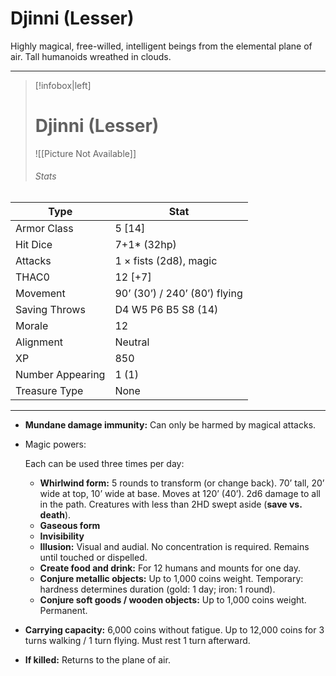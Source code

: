 # Djinni (Lesser)

Highly magical, free-willed, intelligent beings from the elemental plane of air. Tall humanoids wreathed in clouds.

------
> [!infobox|left] 
>  # Djinni (Lesser)
>  ![[Picture Not Available]] 
>  ###### Stats 
| Type                    | Stat        |
| ---------------- | ------------------------------ |
| Armor Class     | 5 [14]                        |
| Hit Dice         | 7+1* (32hp)                   |
| Attacks          | 1 × fists (2d8), magic        |
| THAC0            | 12 [+7]                       |
| Movement         | 90’ (30’) / 240’ (80’) flying |
| Saving Throws    | D4 W5 P6 B5 S8 (14)           |
| Morale           | 12                            |
| Alignment        | Neutral                       |
| XP               | 850                           |
| Number Appearing | 1 (1)                         |
| Treasure Type    | None                          |

------

- **Mundane damage immunity:** Can only be harmed by magical attacks.

- Magic powers:

   

  Each can be used three times per day:

  - **Whirlwind form:** 5 rounds to transform (or change back). 70’ tall, 20’ wide at top, 10’ wide at base. Moves at 120’ (40’). 2d6 damage to all in the path. Creatures with less than 2HD swept aside (**save vs. death**).
  - **Gaseous form**
  - **Invisibility**
  - **Illusion:** Visual and audial. No concentration is required. Remains until touched or dispelled.
  - **Create food and drink:** For 12 humans and mounts for one day.
  - **Conjure metallic objects:** Up to 1,000 coins weight. Temporary: hardness determines duration (gold: 1 day; iron: 1 round).
  - **Conjure soft goods / wooden objects:** Up to 1,000 coins weight. Permanent.

- **Carrying capacity:** 6,000 coins without fatigue. Up to 12,000 coins for 3 turns walking / 1 turn flying. Must rest 1 turn afterward.

- **If killed:** Returns to the plane of air.